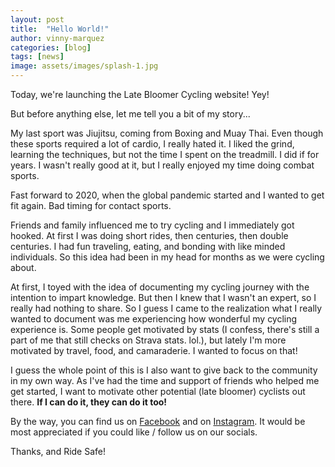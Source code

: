 ```yaml
---
layout: post
title:  "Hello World!"
author: vinny-marquez
categories: [blog]
tags: [news]
image: assets/images/splash-1.jpg
---
```


Today, we're launching the Late Bloomer Cycling website! Yey!

But before anything else, let me tell you a bit of my story...

My last sport was Jiujitsu, coming from Boxing and Muay Thai. Even though these sports required a lot of cardio, I really hated it. I liked the grind, learning the techniques, but not the time I spent on the treadmill. I did if for years. I wasn't really good at it, but I really enjoyed my time doing combat sports.

Fast forward to 2020, when the global pandemic started and I wanted to get fit again. Bad timing for contact sports. 

Friends and family influenced me to try cycling and I immediately got hooked. At first I was doing short rides, then centuries, then double centuries. I had fun traveling, eating, and bonding with like minded individuals. So this idea had been in my head for months as we were cycling about.

At first, I toyed with the idea of documenting my cycling journey with the intention to impart knowledge. But then I knew that I wasn't an expert, so I really had nothing to share. So I guess I came to the realization what I really wanted to document was me experiencing how wonderful my cycling experience is. Some people get motivated by stats (I confess, there's still a part of me that still checks on Strava stats. lol.), but lately I'm more motivated by travel, food, and camaraderie.  I wanted to focus on that!

I guess the whole point of this is I also want to give back to the community in my own way. As I've had the time and support of friends who helped me get started, I want to motivate other potential (late bloomer) cyclists out there. <strong>If I can do it, they can do it too!</strong>

By the way, you can find us on <a href="https://www.facebook.com/latebloomercycling" target="_blank">Facebook</a> and on <a href="https://www.instagram.com/latebloomercycling" target="_blank">Instagram</a>. It would be most appreciated if you could like / follow us on our socials.

Thanks, and Ride Safe!




